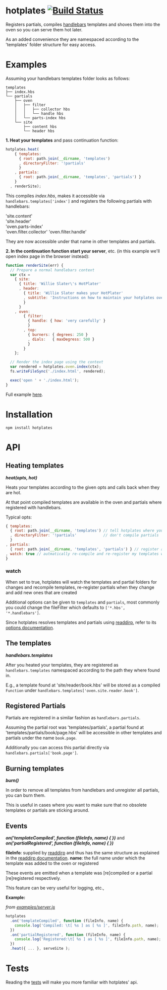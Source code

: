 # hotplates [![Build Status](https://secure.travis-ci.org/thlorenz/hotplates.png)](http://travis-ci.org/thlorenz/hotplates)

Registers partials, compiles [handlebars](http://handlebarsjs.com/) templates and shoves them into the oven so you can serve them hot later.

As an added convenience they are namespaced according to the 'templates' folder structure for easy access.

# Examples

Assuming your handlebars templates folder looks as follows:

    templates
    ├── index.hbs
    └── partials
        ├── oven
        │   ├── filter
        │   │   ├── collector hbs
        │   │   └── handle hbs
        │   └── parts-index hbs
        └── site
            ├── content hbs
            └── header hbs
 

**1. Heat your templates** and pass continuation function:

```javascript
hotplates.heat(
    { templates:
      { root: path.join(__dirname, 'templates')
      , directoryFilter: '!partials' 
      }
    , partials:
      { root: path.join(__dirname, 'templates', 'partials') }
    }
  , renderSite);
```

This compiles *index.hbs*, makes it accessible via `handlebars.templates['index']` and
registers the following partials with handlebars:

   'site.content'          
   'site.header'           
   'oven.parts-index'            
   'oven.filter.collector'
   'oven.filter.handle'    

They are now accessible under that name in other templates and partials.


**2. In the continuation function start your server**, etc. (in this example we'll open index page in the browser instead):

```javascript
function renderSite(err) {
  // Prepare a normal handlebars context
  var ctx = 
    { site: 
      { title: 'Willie Slater\'s HotPlater'
      , header: 
        { title: 'Willie Slater makes your HotPlater'
        , subtitle: 'Instructions on how to maintain your hotplates oven' 
        }
      }
    , oven:
        { filter:
          { handle: { how: 'very carefully' }
          }
        , top:
          { burners: { degrees: 250 } 
          , dials:   { maxDegress: 500 }
          }
        }
    };

  // Render the index page using the context
  var rendered = hotplates.oven.index(ctx);
  fs.writeFileSync('./index.html', rendered);

  exec('open ' + './index.html');
}
```

Full example [here](https://github.com/thlorenz/hotplates/tree/master/examples).

# Installation

`npm install hotplates`

# API

## Heating templates

***heat(opts, hot)***

Heats your templates according to the given opts and calls back when they are hot.

At that point compiled templates are available in the oven and partials where registered with handlebars.

Typical opts:

```javascript
{ templates:
  { root: path.join(__dirname, 'templates') // tell hotplates where your templates are
  , directoryFilter: '!partials'            // don't compile partials
  }
, partials:
  { root: path.join(__dirname, 'templates', 'partials') } // register all my partials
, watch: true // autmatically re-compile and re-register my templates when I change them or add new ones
}
```
### watch 

When set to true, hotplates will watch the templates and partial folders for changes and recompile templates, 
re-register partials when they change and add new ones that are created

Additional options can be given to `templates` and `partials`, most commonly you could change the fileFilter which defaults to `['*.hbs', '*.handlebars']`.

Since hotplates resolves templates and partials using [readdirp](https://github.com/thlorenz/readdirp),
refer to its [options documentation](https://github.com/thlorenz/readdirp#options).

## The templates

***handlebars.templates***

After you heated your templates, they are registered as `handlebars.templates` namespaced according to the path they where found in.

E.g., a template found at 'site/reader/book.hbs' will be stored as a compiled `Function` under `handlebars.templates['oven.site.reader.book']`.

## Registered Partials

Partials are registered in a similar fashion as `handlebars.partials`.

Assuming the partial root was 'templates/partials', a partial found at 'templates/partials/book/page.hbs' will be accessible in other templates and partials under the name `book.page`.

Additionally you can access this partial directly via `handlebars.partials['book.page']`.

## Burning templates

***burn()***

In order to remove all templates from handlebars and unregister all partials, you can burn them.

This is useful in cases where you want to make sure that no obsolete templates or partials are sticking around.

## Events

***on('templateCompiled', function (fileInfo, name) { })*** and ***on('partialRegistered', function (fileInfo, name) { })***

**fileInfo**: supplied by [readdirp](https://github.com/thlorenz/readdirp) and thus has the same structure as explained in the [readdirp documentation](https://github.com/thlorenz/readdirp#entry-info).
**name**: the full name under which the template was added to the oven or registered

These events are emitted when a template was [re]compiled or a partial [re]registered respectively.

This feature can be very useful for logging, etc.,

**Example:**

*from [examples/server.js](https://github.com/thlorenz/hotplates/blob/master/examples/server.js)*

```javascript
hotplates
  .on('templateCompiled', function (fileInfo, name) { 
    console.log('Compiled: \t[ %s ] as [ %s ]', fileInfo.path, name); 
  })
  .on('partialRegistered', function (fileInfo, name) { 
    console.log('Registered:\t[ %s ] as [ %s ]', fileInfo.path, name); 
  })
  .heat({ ... }, serveSite );
```

# Tests

Reading the [tests](https://github.com/thlorenz/hotplates/blob/master/test/hotplates.js) 
will make you more familiar with hotplates' api.
